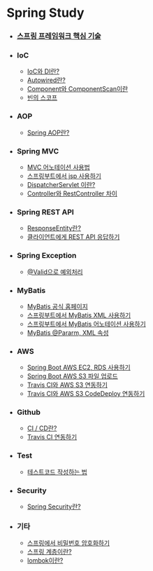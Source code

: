 # Spring Study

* ### [스프링 프레임워크 핵심 기술](https://github.com/wjdrbs96/Gyunny_Spring_Study/tree/master/spring/%EC%8A%A4%ED%94%84%EB%A7%81%ED%94%84%EB%A0%88%EC%9E%84%EC%9B%8C%ED%81%AC%20%ED%95%B5%EC%8B%AC%20%EA%B8%B0%EC%88%A0)
 


* ### IoC
    * [IoC와 DI란?](https://devlog-wjdrbs96.tistory.com/165?category=882236)
    * [Autowired란?](https://devlog-wjdrbs96.tistory.com/166?category=882236)
    * [Component와 ComponentScan이란](https://devlog-wjdrbs96.tistory.com/167?category=882236)
    * [빈의 스코프](https://devlog-wjdrbs96.tistory.com/168?category=882236)

* ### AOP
    * [Spring AOP란?](https://github.com/wjdrbs96/Spring_MVC/blob/master/src/main/markdown/AOP%EB%9E%80.md)

* ### Spring MVC
    * [MVC 어노테이션 사용법](https://github.com/wjdrbs96/Spring_MVC/blob/master/src/main/markdown/MVC%20%EC%96%B4%EB%85%B8%ED%85%8C%EC%9D%B4%EC%85%98.md)
    * [스프링부트에서 jsp 사용하기](https://devlog-wjdrbs96.tistory.com/199)
    * [DispatcherServlet 이란?](https://devlog-wjdrbs96.tistory.com/179?category=882236)
    * [Controller와 RestController 차이](https://devlog-wjdrbs96.tistory.com/179?category=882236)
    

* ### Spring REST API
    * [ResponseEntity란?](https://devlog-wjdrbs96.tistory.com/182?category=882974)
    * [클라이언트에게 REST API 응답하기](https://devlog-wjdrbs96.tistory.com/197?category=882974)
    
    
* ### Spring Exception
    * [@Valid으로 예외처리](https://github.com/wjdrbs96/Spring_MVC/blob/master/src/main/markdown/Valid.md)    
    
    
* ### MyBatis
    * [MyBatis 공식 홈페이지](https://mybatis.org/mybatis-3/ko/sqlmap-xml.html)
    * [스프링부트에서 MyBatis XML 사용하기](https://devlog-wjdrbs96.tistory.com/200)
    * [스프링부트에서 MyBatis 어노테이션 사용하기](https://devlog-wjdrbs96.tistory.com/200?category=882690)
    * [MyBatis @Pararm, XML 속성](https://github.com/wjdrbs96/Spring_MVC/blob/master/src/main/markdown/MyBatis%20%EC%86%8D%EC%84%B1.md)
     

* ### AWS
    * [Spring Boot AWS EC2, RDS 사용하기](https://github.com/wjdrbs96/Spring_MVC/blob/master/src/main/markdown/EC2%2C%20RDS%20%EC%97%B0%EA%B2%B0.md)
    * [Spring Boot AWS S3 파일 업로드](https://devlog-wjdrbs96.tistory.com/213)
    * [Travis CI와 AWS S3 연동하기](https://github.com/wjdrbs96/Gyunny_Spring_Study/blob/master/src/main/markdown/Travis%20CI%EC%99%80%20AWS%20S3%EC%97%B0%EB%8F%99.md)
    * [Travis CI와 AWS S3 CodeDeploy 연동하기](https://github.com/wjdrbs96/Gyunny_Spring_Study/blob/master/src/main/markdown/deploy.md)

* ### Github
    * [CI / CD란?](https://github.com/wjdrbs96/Gyunny_Spring_Study/blob/master/src/main/markdown/CI-CD.md)
    * [Travis CI 연동하기](https://github.com/wjdrbs96/Gyunny_Spring_Study/blob/master/src/main/markdown/Travis%20CI%20%EC%97%B0%EB%8F%99.md)

* ### Test
    * [테스트코드 작성하는 법](https://github.com/wjdrbs96/Spring_MVC/blob/master/src/main/markdown/%EC%8A%A4%ED%94%84%EB%A7%81%EB%B6%80%ED%8A%B8%EC%97%90%EC%84%9C%20%ED%85%8C%EC%8A%A4%ED%8A%B8%EC%BD%94%EB%93%9C%EC%9E%91%EC%84%B1.md)
    

* ### Security
    * [Spring Security란?](https://github.com/wjdrbs96/Gyunny_Spring_Study/blob/master/src/main/markdown/security.md)
    
  
* ### 기타
    * [스프링에서 비밀번호 암호화하기](https://devlog-wjdrbs96.tistory.com/212)
    * [스프링 계층이란?](https://devlog-wjdrbs96.tistory.com/209) 
    * [lombok이란?](https://devlog-wjdrbs96.tistory.com/210)